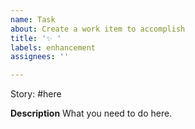 ```yaml
---
name: Task
about: Create a work item to accomplish
title: '✨ '
labels: enhancement
assignees: ''

---
```


Story: #here

**Description**
What you need to do here.

